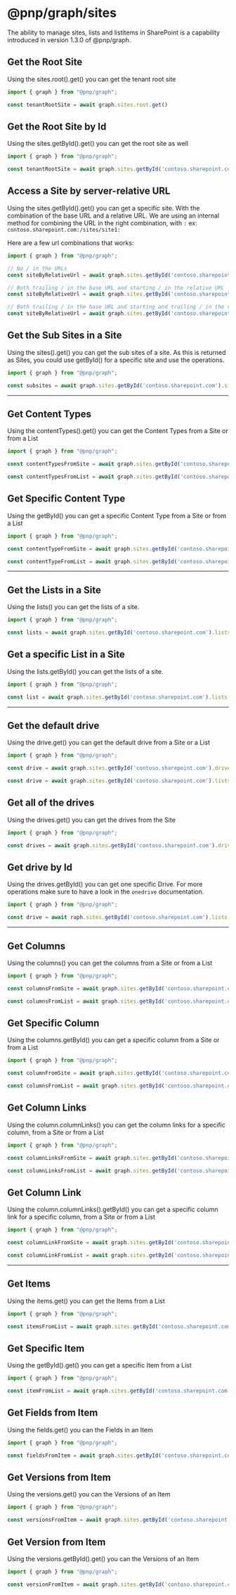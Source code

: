 # @pnp/graph/sites

The ability to manage sites, lists and listitems in SharePoint is a capability introduced in version 1.3.0 of @pnp/graph.

## Get the Root Site

Using the sites.root().get() you can get the tenant root site

```TypeScript
import { graph } from "@pnp/graph";

const tenantRootSite = await graph.sites.root.get()

```

## Get the Root Site by Id

Using the sites.getById().get() you can get the root site as well

```TypeScript
import { graph } from "@pnp/graph";

const tenantRootSite = await graph.sites.getById('contoso.sharepoint.com').get()

```

## Access a Site by server-relative URL

Using the sites.getById().get() you can get a specific site. With the combination of the base URL and a relative URL.
We are using an internal method for combining the URL in the right combination, with `:` ex: `contoso.sharepoint.com:/sites/site1:`

Here are a few url combinations that works:

```TypeScript
import { graph } from "@pnp/graph";

// No / in the URLs
const siteByRelativeUrl = await graph.sites.getById('contoso.sharepoint.com', 'sites/site1').get()

// Both trailing / in the base URL and starting / in the relative URL
const siteByRelativeUrl = await graph.sites.getById('contoso.sharepoint.com/', '/sites/site1').get()

// Both trailing / in the base URL and starting and trailing / in the relative URL
const siteByRelativeUrl = await graph.sites.getById('contoso.sharepoint.com/', '/sites/site1/').get()

```

## Get the Sub Sites in a Site

Using the sites().get() you can get the sub sites of a site. As this is returned as Sites, you could use getById() for a specific site and use the operations.

```TypeScript
import { graph } from "@pnp/graph";

const subsites = await graph.sites.getById('contoso.sharepoint.com').sites.get();

```
---

## Get Content Types

Using the contentTypes().get() you can get the Content Types from a Site or from a List

```TypeScript
import { graph } from "@pnp/graph";

const contentTypesFromSite = await graph.sites.getById('contoso.sharepoint.com').contentTypes.get();

const contentTypesFromList = await graph.sites.getById('contoso.sharepoint.com').lists.getById('listId').contentTypes.get();

```

## Get Specific Content Type

Using the getById() you can get a specific Content Type from a Site or from a List

```TypeScript
import { graph } from "@pnp/graph";

const contentTypeFromSite = await graph.sites.getById('contoso.sharepoint.com').contentTypes.getById('contentTypeId').get();

const contentTypeFromList = await graph.sites.getById('contoso.sharepoint.com').lists.getById('listId').contentTypes.getById('contentTypeId').get();

```
---
## Get the Lists in a Site

Using the lists() you can get the lists of a site. 

```TypeScript
import { graph } from "@pnp/graph";

const lists = await graph.sites.getById('contoso.sharepoint.com').lists.get();

```

## Get a specific List in a Site

Using the lists.getById() you can get the lists of a site. 

```TypeScript
import { graph } from "@pnp/graph";

const list = await graph.sites.getById('contoso.sharepoint.com').lists.getById('listId').get();

```

---

## Get the default drive

Using the drive.get() you can get the default drive from a Site or a List

```TypeScript
import { graph } from "@pnp/graph";

const drive = await graph.sites.getById('contoso.sharepoint.com').drive.get();

const drive = await graph.sites.getById('contoso.sharepoint.com').lists.getById('listId').drive.get();

```

## Get all of the drives

Using the drives.get() you can get the drives from the Site

```TypeScript
import { graph } from "@pnp/graph";

const drives = await graph.sites.getById('contoso.sharepoint.com').drives.get();

```

## Get drive by Id

Using the drives.getById() you can get one specific Drive. For more operations make sure to have a look in the `onedrive` documentation.

```TypeScript
import { graph } from "@pnp/graph";

const drive = await raph.sites.getById('contoso.sharepoint.com').lists.getById('listId').drives.getById('driveId').get();

```

---

## Get Columns

Using the columns() you can get the columns from a Site or from a List

```TypeScript
import { graph } from "@pnp/graph";

const columnsFromSite = await graph.sites.getById('contoso.sharepoint.com').columns.get();

const columnsFromList = await graph.sites.getById('contoso.sharepoint.com').lists.getById('listId').columns.get();

```

## Get Specific Column

Using the columns.getById() you can get a specific column from a Site or from a List

```TypeScript
import { graph } from "@pnp/graph";

const columnFromSite = await graph.sites.getById('contoso.sharepoint.com').columns.getById('columnId').get();

const columnsFromList = await graph.sites.getById('contoso.sharepoint.com').lists.getById('listId').columns.getById('columnId').get();

```

## Get Column Links

Using the column.columnLinks() you can get the column links for a specific column, from a Site or from a List

```TypeScript
import { graph } from "@pnp/graph";

const columnLinksFromSite = await graph.sites.getById('contoso.sharepoint.com').columns.getById('columnId').columnLinks.get();

const columnLinksFromList = await graph.sites.getById('contoso.sharepoint.com').lists.getById('listId').columns.getById('columnId').columnLinks.get();

```

## Get Column Link

Using the column.columnLinks().getById() you can get a specific column link for a specific column, from a Site or from a List

```TypeScript
import { graph } from "@pnp/graph";

const columnLinkFromSite = await graph.sites.getById('contoso.sharepoint.com').columns.getById('columnId').columnLinks.getById('columnLinkId').get();

const columnLinkFromList = await graph.sites.getById('contoso.sharepoint.com').lists.getById('listId').columns.getById('columnId').columnLinks.getById('columnLinkId').get();

```
---

## Get Items

Using the items.get() you can get the Items from a List

```TypeScript
import { graph } from "@pnp/graph";

const itemsFromList = await graph.sites.getById('contoso.sharepoint.com').lists.getById('listId').items.get();

```

## Get Specific Item

Using the getById().get() you can get a specific Item from a List

```TypeScript
import { graph } from "@pnp/graph";

const itemFromList = await graph.sites.getById('contoso.sharepoint.com').lists.getById('listId').items.getById('itemId').get();

```

## Get Fields from Item

Using the fields.get() you can the Fields in an Item

```TypeScript
import { graph } from "@pnp/graph";

const fieldsFromItem = await graph.sites.getById('contoso.sharepoint.com').lists.getById('listId').items.getById('itemId').fields.get();

```

## Get Versions from Item

Using the versions.get() you can the Versions of an Item

```TypeScript
import { graph } from "@pnp/graph";

const versionsFromItem = await graph.sites.getById('contoso.sharepoint.com').lists.getById('listId').items.getById('itemId').versions.get();

```

## Get Version from Item

Using the versions.getById().get() you can the Versions of an Item

```TypeScript
import { graph } from "@pnp/graph";

const versionFromItem = await graph.sites.getById('contoso.sharepoint.com').lists.getById('listId').items.getById('itemId').versions.getById('versionId').get();

```


